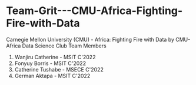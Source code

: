 # Team-Grit---CMU-Africa-Fighting-Fire-with-Data
Carnegie Mellon University (CMU) - Africa: Fighting Fire with Data by CMU-Africa Data Science Club
Team Members
1. Wanjiru Catherine - MSIT C'2022
2. Fonyuy Borris - MSIT C'2022
3. Catherine Tushabe - MSECE C'2022
4. German Aktapa - MSIT C'2022
